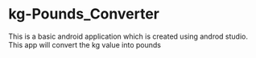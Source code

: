 # kg-Pounds_Converter
This is a basic android application which is created using androd studio. This app will convert the kg value into pounds
